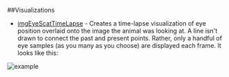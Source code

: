 ##Visualizations

* [imgEyeScatTimeLapse](/imgEyeScatTimeLapse) - Creates a time-lapse visualization of eye position overlaid onto the image the animal was looking at.  A line isn't drawn to connect the past and present points.  Rather, only a handful of eye samples (as you many as you choose) are displayed each frame.  It looks like this:

![example](/imgEyeScatTimeLapse/example.gif?raw=true) 
